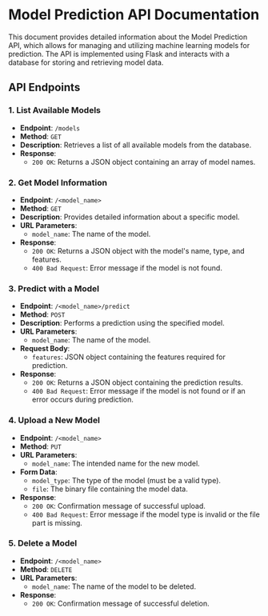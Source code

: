 # Model Prediction API Documentation

This document provides detailed information about the Model Prediction API, which allows for managing and utilizing machine learning models for prediction. The API is implemented using Flask and interacts with a database for storing and retrieving model data.

## API Endpoints

### 1. List Available Models

- **Endpoint**: `/models`
- **Method**: `GET`
- **Description**: Retrieves a list of all available models from the database.
- **Response**:
  - `200 OK`: Returns a JSON object containing an array of model names.

### 2. Get Model Information

- **Endpoint**: `/<model_name>`
- **Method**: `GET`
- **Description**: Provides detailed information about a specific model.
- **URL Parameters**:
  - `model_name`: The name of the model.
- **Response**:
  - `200 OK`: Returns a JSON object with the model's name, type, and features.
  - `400 Bad Request`: Error message if the model is not found.

### 3. Predict with a Model

- **Endpoint**: `/<model_name>/predict`
- **Method**: `POST`
- **Description**: Performs a prediction using the specified model.
- **URL Parameters**:
  - `model_name`: The name of the model.
- **Request Body**:
  - `features`: JSON object containing the features required for prediction.
- **Response**:
  - `200 OK`: Returns a JSON object containing the prediction results.
  - `400 Bad Request`: Error message if the model is not found or if an error occurs during prediction.

### 4. Upload a New Model

- **Endpoint**: `/<model_name>`
- **Method**: `PUT`
- **URL Parameters**:
  - `model_name`: The intended name for the new model.
- **Form Data**:
  - `model_type`: The type of the model (must be a valid type).
  - `file`: The binary file containing the model data.
- **Response**:
  - `200 OK`: Confirmation message of successful upload.
  - `400 Bad Request`: Error message if the model type is invalid or the file part is missing.

### 5. Delete a Model

- **Endpoint**: `/<model_name>`
- **Method**: `DELETE`
- **URL Parameters**:
  - `model_name`: The name of the model to be deleted.
- **Response**:
  - `200 OK`: Confirmation message of successful deletion.
